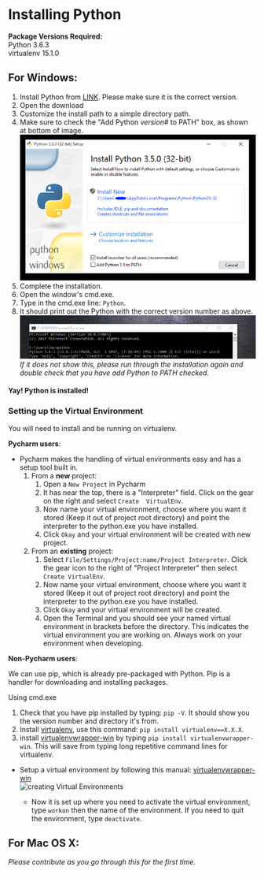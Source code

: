 Installing Python
=================

**Package Versions Required:**  
Python 3.6.3  
virtualenv 15.1.0

For Windows:
------------

1. Install Python from [LINK](https://www.python.org/downloads/). Please make sure it is the 
    correct version.
1. Open the download
1. Customize the install path to a simple directory path.
1. Make sure to check the "Add Python *version#* to PATH" box, as shown at bottom of 
    image.  
![Python Installation](/docs/images/python_add_path.png)
1. Complete the installation.
1. Open the window's cmd.exe.
1. Type in the cmd.exe line: ```Python```.
1. It should print out the Python with the correct version number as above.  
![Python cmd](/docs/images/python_cmd.png)  
    *If it does not show this, please run through the installation again and double check that you have add Python to 
    PATH checked.* 

#### Yay! Python is installed!

### Setting up the Virtual Environment

You will need to install and be running on virtualenv. 

**Pycharm users**:
* Pycharm makes the handling of virtual environments easy and has a setup tool built in.
    1. From a **new** project:
        1. Open a ```New Project``` in Pycharm
        1. It has near the top, there is a "Interpreter" field. Click on the gear on the right and select ```Create 
            VirtualEnv```.  
        1. Now name your virtual environment, choose where you want it stored (Keep it out of project root directory) 
            and point the interpreter to the python.exe you have installed.
        1. Click ```Okay``` and your virtual environment will be created with new project.
    1. From an **existing** project:
        1. Select ```File/Settings/Project:name/Project Interpreter```. Click the gear icon to the right of "Project
            Interpreter" then select ```Create VirtualEnv```.
        1. Now name your virtual environment, choose where you want it stored (Keep it out of project root directory) 
            and point the interpreter to the python.exe you have installed.
        1. Click ```Okay``` and your virtual environment will be created.
        1. Open the Terminal and you should see your named virtual environment in brackets before the directory. This
            indicates the virtual environment you are working on. Always work on your environment when developing.  
            
**Non-Pycharm users**:  

We can use pip, which is already pre-packaged with Python. Pip is a handler for downloading and installing packages.  

Using cmd.exe
1. Check that you have pip installed by typing: ```pip -V```. It should show you the version number and directory it's 
    from.
1. Install [virtualenv](https://virtualenv.pypa.io/en/stable/), use this command: 
```pip install virtualenv==X.X.X```.
1. install [virtualenvwrapper-win](http://virtualenvwrapper.readthedocs.io/en/latest/install.html) by typing
```pip install virtualenvwrapper-win```. This will save from typing long repetitive command lines for virtualenv.
* Setup a virtual environment by following this manual: 
[virtualenvwrapper-win](http://virtualenvwrapper.readthedocs.io/en/latest/install.html)  
![creating Virtual Environments](/docs/images/creating_virtual_env.png)  

    * Now it is set up where you need to activate the virtual environment, type ````workon```` then the name of the 
    environment. If you need to quit the environment, type ````deactivate````.
    
 
For Mac OS X:
-------------
*Please contribute as you go through this for the first time.*



